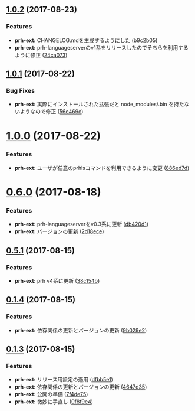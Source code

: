 <a name="1.0.2"></a>
## [1.0.2](https://github.com/prh/vscode-prh-extention/compare/v1.0.1...v1.0.2) (2017-08-23)


### Features

* **prh-ext:** CHANGELOG.mdを生成するようにした ([b9c2b05](https://github.com/prh/vscode-prh-extention/commit/b9c2b05))
* **prh-ext:** prh-languageserverのv1系をリリースしたのでそちらを利用するように修正 ([24ca073](https://github.com/prh/vscode-prh-extention/commit/24ca073))



<a name="1.0.1"></a>
## [1.0.1](https://github.com/prh/vscode-prh-extention/compare/v1.0.0...v1.0.1) (2017-08-22)


### Bug Fixes

* **prh-ext:** 実際にインストールされた拡張だと node_modules/.bin を持たないようなので修正 ([56e469c](https://github.com/prh/vscode-prh-extention/commit/56e469c))



<a name="1.0.0"></a>
# [1.0.0](https://github.com/prh/vscode-prh-extention/compare/v0.6.0...v1.0.0) (2017-08-22)


### Features

* **prh-ext:** ユーザが任意のprhlsコマンドを利用できるように変更 ([886ed7d](https://github.com/prh/vscode-prh-extention/commit/886ed7d))



<a name="0.6.0"></a>
# [0.6.0](https://github.com/prh/vscode-prh-extention/compare/v0.5.1...v0.6.0) (2017-08-18)


### Features

* **prh-ext:** prh-languageserverをv0.3系に更新 ([db420d1](https://github.com/prh/vscode-prh-extention/commit/db420d1))
* **prh-ext:** バージョンの更新 ([2d18ece](https://github.com/prh/vscode-prh-extention/commit/2d18ece))



<a name="0.5.1"></a>
## [0.5.1](https://github.com/prh/vscode-prh-extention/compare/v0.1.4...v0.5.1) (2017-08-15)


### Features

* **prh-ext:** prh v4系に更新 ([38c154b](https://github.com/prh/vscode-prh-extention/commit/38c154b))



<a name="0.1.4"></a>
## [0.1.4](https://github.com/prh/vscode-prh-extention/compare/v0.1.3...v0.1.4) (2017-08-15)


### Features

* **prh-ext:** 依存関係の更新とバージョンの更新 ([9b029e2](https://github.com/prh/vscode-prh-extention/commit/9b029e2))



<a name="0.1.3"></a>
## [0.1.3](https://github.com/prh/vscode-prh-extention/compare/7f4de75...v0.1.3) (2017-08-15)


### Features

* **prh-ext:** リリース用設定の適用 ([dfbb5e1](https://github.com/prh/vscode-prh-extention/commit/dfbb5e1))
* **prh-ext:** 依存関係の更新とバージョンの更新 ([4647d35](https://github.com/prh/vscode-prh-extention/commit/4647d35))
* **prh-ext:** 公開の準備 ([7f4de75](https://github.com/prh/vscode-prh-extention/commit/7f4de75))
* **prh-ext:** 微妙に手直し ([0f8f9e4](https://github.com/prh/vscode-prh-extention/commit/0f8f9e4))



